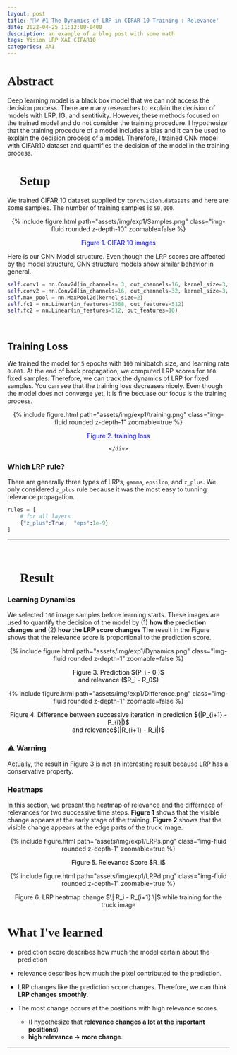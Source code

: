 ```yaml
---
layout: post
title: '🏃‍♂️ #1 The Dynamics of LRP in CIFAR 10 Training : Relevance'
date: 2022-04-25 11:12:00-0400
description: an example of a blog post with some math
tags: Vision LRP XAI CIFAR10
categories: XAI
---
```


<h1 style="font-family:Cursive"> Abstract </h1>

Deep learning model is a black box model that we can not access the decision process. There are many researches to explain the decision of models with LRP, IG, and sentitivity.
However, these methods focused on the trained model and do not consider the training procedure. 
I hypothesize that the training procedure of a model includes a bias and it can be used to explain the decision process of a model. Therefore, I trained CNN model with CIFAR10 dataset and quantifies the decision of the model in the training process. 


<h1 style="font-family:Cursive">  🎯 Setup</h1>

We trained CIFAR 10 dataset supplied by `torchvision.datasets` and here are some samples. The number of training samples is `50,000`. 

<center>
<div class="row mt-3">
    <div class="col-sm mt-3 mt-md-0">
        {% include figure.html path="assets/img/exp1/Samples.png" class="img-fluid rounded z-depth-10" zoomable=false %}
        <p style="color:blue"> Figure 1. CIFAR 10 images  </p>
    </div>
</div>
</center>



Here is our CNN Model structure. Even though the LRP scores are affected by the model structure, CNN structure models show similar behavior in general. 

```python
self.conv1 = nn.Conv2d(in_channels= 3, out_channels=16, kernel_size=3, stride=1)	
self.conv2 = nn.Conv2d(in_channels=16, out_channels=32, kernel_size=3, stride=2)
self.max_pool = nn.MaxPool2d(kernel_size=2)
self.fc1 = nn.Linear(in_features=1568, out_features=512)
self.fc2 = nn.Linear(in_features=512, out_features=10)
```

<br/>

<h2> Training Loss </h2>
<center>
<div class="row mt-3" >

<div class="col-sm mt-0 mt-md-0">
    <p style="text-align:left" > We trained the model for <code>5</code> epochs with <code>100</code> minibatch size, and learning rate <code>0.001</code>. At the end of back propagation, we computed LRP scores for <code>100</code> fixed samples. Therefore, we can track the dynamics of LRP for fixed samples.  You can see that the training loss decreases nicely. Even though the model does not converge yet, it is fine becuase our focus is the training process. </p>
        </div>
    <div class="col-sm-4 mt-5 mt-md-0">
        {% include figure.html path="assets/img/exp1/training.png" class="img-fluid rounded z-depth-1" zoomable=true %}
        <p style="color:blue"> Figure 2. training loss </p>

    </div>

</div>
</center>


### Which LRP rule?

There are generally three types of LRPs, `gamma`, `epsilon`, and `z_plus`. We only considered `z_plus` rule because it was the most easy to tunning relevance propagation. 

```python
rules = [
    # for all layers
    {"z_plus":True,  "eps":1e-9}   
]
```


---
<br/>

<h1 style="font-family:Cursive">  🚀 Result</h1>


### Learning Dynamics

We selected `100` image samples before learning starts. These images are used to quantify the decision of the model by (1) **how the prediction changes and** (2) **how the LRP score changes** 
The result in the Figure  shows that  the relevance score is proportional to the prediction score. 

<center>
<div class="row mt-3">
    <div class="col-sm mt-3 mt-md-0">
        {% include figure.html path="assets/img/exp1/Dynamics.png" class="img-fluid rounded z-depth-1" zoomable=false %}
                <p style="color:black"> Figure 3. Prediction $(P_i - 0 )$ <br/> and relevance ($R_i - R_0$) </p>
    </div>
    <div class="col-sm mt-3 mt-md-0">
        {% include figure.html path="assets/img/exp1/Difference.png" class="img-fluid rounded z-depth-1" zoomable=false %}
                <p style="color:black"> Figure 4. Difference between successive iteration in prediction $(|P_{i+1} - P_{i}|)$ <br/> and relevance$(|R_{i+1} - R_i|)$ </p>
    </div>
</div>
</center>

### ⚠️ Warning 
Actually, the result in Figure 3 is not an interesting result because LRP has a conservative property. 


### Heatmaps 


In this section, we present the heatmap of relevance and the differnece of relevances for two successive time steps. 
**Figure 1** shows that the visible change appears at the early stage of the training. **Figure 2** shows that the visible change appears at the edge parts of the truck image. 
<center>
<div class="row mt-3">
    <div class="col-sm mt-3 mt-md-0">
        {% include figure.html path="assets/img/exp1/LRPs.png" class="img-fluid rounded z-depth-1" zoomable=true %}
                <p style="color:black"> Figure 5. Relevance Score $R_i$ </p>
    </div>
        <div class="col-sm mt-3 mt-md-0">
        {% include figure.html path="assets/img/exp1/LRPd.png" class="img-fluid rounded z-depth-1" zoomable=true %}
        <p>
        Figure 6. LRP heatmap change $\| R_i - R_{i+1} \|$ while training for the truck image 
        </p>
    </div>
</div>
</center>




<center>
<div class="row mt-3">

</div>
</center>

<h1 style="font-family:Cursive">  What I've learned</h1>

* prediction score describes how much the model certain about the prediction 
* relevance describes how much the pixel contributed to the prediction. 

* LRP changes like the prediction score changes. Therefore, we can think **LRP changes smoothly**. 
* The most change occurs at the positions with high relevance scores. 
    * (I hypothesize that **relevance changes a lot  at the important positions**)
    * **high relevance $\rightarrow$ more change**. 

---


